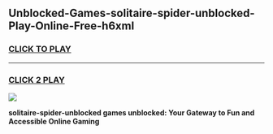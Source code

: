 
## Unblocked-Games-solitaire-spider-unblocked-Play-Online-Free-h6xml
<h3>
<a href="https://premium76.site?title=solitaire-spider-unblocked&ref=26A">CLICK TO PLAY</a></h3>
<hr>

<h3>
<a href="https://premium76.site?title=solitaire-spider-unblocked&ref=26A">CLICK 2 PLAY</a>
  
</h3>

<a href="https://premium76.site?title=solitaire-spider-unblocked&ref=26A"><img src="https://clearcache.store/games.png"></a>


**solitaire-spider-unblocked games unblocked: Your Gateway to Fun and Accessible Online Gaming**
